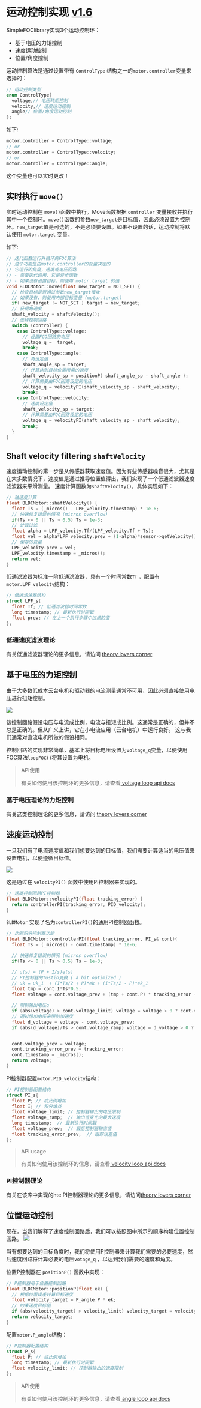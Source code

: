 

# 运动控制实现 [v1.6](https://github.com/simplefoc/Arduino-FOC/releases)

<span class="simple">Simple<span class="foc">FOC</span>library</span>实现3个运动控制环：

- 基于电压的力矩控制
- 速度运动控制
- 位置/角度控制

运动控制算法是通过设置带有 `ControlType` 结构之一的`motor.controller`变量来选择的：

```cpp
// 运动控制类型
enum ControlType{
  voltage,// 电压转矩控制
  velocity,// 速度运动控制
  angle// 位置/角度运动控制
};
```
如下:
```cpp
motor.controller = ControlType::voltage;
// or
motor.controller = ControlType::velocity;
// or
motor.controller = ControlType::angle;
```
这个变量也可以实时更改！


## 实时执行 `move()` 

实时运动控制在 `move()`函数中执行。Move函数根据 `controller` 变量接收并执行其中一个控制环。`move()`函数的参数`new_target`是目标值，因此必须设置为控制环。`new_target`值是可选的，不是必须要设置。如果不设置的话，运动控制将默认使用 `motor.target` 变量。

如下:
```cpp
// 迭代函数运行外循环的FOC算法
// 这个功能是由motor.controller的变量决定的
// 它运行的角度，速度或电压回路
// - 需要迭代调用，它是异步函数
// - 如果没有设置目标，则使用 motor.target 的值
void BLDCMotor::move(float new_target = NOT_SET) {
  // 检查目标是否通过参数new_target接收
  // 如果没有，则使用内部目标变量 (motor.target) 
  if( new_target != NOT_SET ) target = new_target;
  // 获得角速度
  shaft_velocity = shaftVelocity();
  // 选择控制回路
  switch (controller) {
    case ControlType::voltage:
      // 设置FCO回路的电压
      voltage_q =  target;
      break;
    case ControlType::angle:
      // 角设定值
      shaft_angle_sp = target;
      // 计算达到目标位置所需的速度
      shaft_velocity_sp = positionP( shaft_angle_sp - shaft_angle );
      // 计算需要由FOC回路设定的电压
      voltage_q = velocityPI(shaft_velocity_sp - shaft_velocity);
      break;
    case ControlType::velocity:
      // 速度设定值
      shaft_velocity_sp = target;
      // 计算需要由FOC回路设定的电压
      voltage_q = velocityPI(shaft_velocity_sp - shaft_velocity);
      break;
  }
}
```
## Shaft velocity filtering `shaftVelocity`

速度运动控制的第一步是从传感器获取速度值。因为有些传感器噪音很大，尤其是在大多数情况下，速度值是通过推导位置值得出，我们实现了一个低通滤波器速度滤波器来平滑测量。
速度计算函数为`shaftVelocity()`，具体实现如下：

```cpp
// 轴速度计算
float BLDCMotor::shaftVelocity() {
  float Ts = (_micros() - LPF_velocity.timestamp) * 1e-6;
  // 快速修复错误的情况 (micros overflow)
  if(Ts <= 0 || Ts > 0.5) Ts = 1e-3; 
  // 计算过滤
  float alpha = LPF_velocity.Tf/(LPF_velocity.Tf + Ts);
  float vel = alpha*LPF_velocity.prev + (1-alpha)*sensor->getVelocity();
  // 保存的变量
  LPF_velocity.prev = vel;
  LPF_velocity.timestamp = _micros();
  return vel;
}
```
低通滤波器为标准一阶低通滤波器，具有一个时间常数`Tf` ，配置有 `motor.LPF_velocity`结构：

```cpp
// 低通滤波器结构
struct LPF_s{
  float Tf; // 低通滤波器时间常数
  long timestamp; // 最新执行时间戳
  float prev; // 在上一个执行步骤中过滤的值
};
```
### 低通速度滤波理论
有关低通滤波器理论的更多信息，请访问 [ theory lovers corner ](low_pass_filter)

## 基于电压的力矩控制

由于大多数低成本云台电机和驱动器的电流测量通常不可用，因此必须直接使用电压进行扭矩控制。

<a name="foc_image"></a><img src="extras/Images/voltage_loop.png">

该控制回路假设电压与电流成比例，电流与扭矩成比例。这通常是正确的，但并不总是正确的。但从广义上讲，它在小电流应用（云台电机）中运行良好。
这与我们通常对直流电机所做的假设相同。

控制回路的实现非常简单，基本上将目标电压设置为`voltage_q`变量，以便使用FOC算法`loopFOC()`将其设置为电机。

<blockquote class="warning"><p class="heading">API使用</p>有关如何使用该控制环的更多信息，请查看<a href="voltage_loop"> voltage loop api docs</a></blockquote>

### 基于电压理论的力矩控制
有关这类控制理论的更多信息，请访问 [ theory lovers corner ](voltage_torque_control)

## 速度运动控制

一旦我们有了电流速度值和我们想要达到的目标值，我们需要计算适当的电压值来设置电机，以便遵循目标值。

<img src="extras/Images/velocity_loop.png" >

这是通过在 `velocityPI()` 函数中使用PI控制器来实现的。

```cpp
// 速度控制回路PI控制器
float BLDCMotor::velocityPI(float tracking_error) {
  return controllerPI(tracking_error, PID_velocity);
}
```
`BLDMotor` 实现了名为`controllerPI()`的通用PI控制器函数。

```cpp
// 比例积分控制器功能
float BLDCMotor::controllerPI(float tracking_error, PI_s& cont){
  float Ts = (_micros() - cont.timestamp) * 1e-6;

  // 快速修复错误的情况 (micros overflow)
  if(Ts <= 0 || Ts > 0.5) Ts = 1e-3; 

  // u(s) = (P + I/s)e(s)
  // PI控制器的Tustin变换 ( a bit optimized )
  // uk = uk_1  + (I*Ts/2 + P)*ek + (I*Ts/2 - P)*ek_1
  float tmp = cont.I*Ts*0.5;
  float voltage = cont.voltage_prev + (tmp + cont.P) * tracking_error + (tmp - cont.P) * cont.tracking_error_prev;

  // 限制输出电压q
  if (abs(voltage) > cont.voltage_limit) voltage = voltage > 0 ? cont.voltage_limit : -cont.voltage_limit;
  // 通过增加电压来限制加速度
  float d_voltage = voltage - cont.voltage_prev;
  if (abs(d_voltage)/Ts > cont.voltage_ramp) voltage = d_voltage > 0 ? cont.voltage_prev + cont.voltage_ramp*Ts : cont.voltage_prev - cont.voltage_ramp*Ts;


  cont.voltage_prev = voltage;
  cont.tracking_error_prev = tracking_error;
  cont.timestamp = _micros();
  return voltage;
}
```
PI控制器配置`motor.PID_velocity`结构：

```cpp
// PI控制器配置结构
struct PI_s{
  float P; // 成比例增加
  float I; // 积分增益
  float voltage_limit; // 控制器输出的电压限制
  float voltage_ramp;  // 输出值变化的最大速度
  long timestamp;  // 最新执行时间戳
  float voltage_prev;  // 最后控制器输出值
  float tracking_error_prev;  // 跟踪误差值
};
```

<blockquote class="warning"><p class="heading">API usage</p>有关如何使用该控制环的信息，请查看<a href="velocity_loop"> velocity loop api docs</a></blockquote>

### PI控制器理论

有关在该库中实现的hte PI控制器理论的更多信息，请访问[theory lovers corner](pi_controller)

## 位置运动控制

现在，当我们解释了速度控制回路后，我们可以按照图中所示的顺序构建位置控制回路。
<img src="extras/Images/angle_loop.png">

当有想要达到的目标角度时，我们将使用P控制器来计算我们需要的必要速度，然后速度回路将计算必要的电压`votage_q` ，以达到我们需要的速度和角度。

位置P控制器在 `positionP()` 函数中实现：

```cpp
// P控制器用于位置控制回路
float BLDCMotor::positionP(float ek) {
  // 根据位置误差计算目标速度
  float velocity_target = P_angle.P * ek;
  // 约束速度目标值
  if (abs(velocity_target) > velocity_limit) velocity_target = velocity_target > 0 ? velocity_limit : -velocity_limit;
  return velocity_target;
}
```
配置`motor.P_angle`结构：

```cpp
// P控制器配置结构
struct P_s{
  float P; // 成比例增加
  long timestamp; // 最新执行时间戳
  float velocity_limit; // 控制器输出的速度限制
};
```

<blockquote class="warning"><p class="heading">API使用</p>有关如何使用该控制环的更多信息，请查看<a href="angle_loop"> angle loop api docs</a></blockquote>
